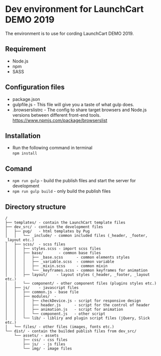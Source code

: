 # Dev environment for LaunchCart DEMO 2019
The environment is to use for cording LaunchCart DEMO 2019.  

## Requirement
* Node.js
* npm
* SASS

## Configuration files
* package.json
* gulpfile.js - This file will give you a taste of what gulp does.
* .browserslistrc - The config to share target browsers and Node.js versions between different front-end tools. https://www.npmjs.com/package/browserslist

## Installation
* Run the following command in terminal  
  ```npm install```

## Comand
* ```npm run gulp``` - build the publish files and start the server for development
* ```npm run gulp build``` - only build the publish files

## Directory structure
```
/
├── templates/ - contain the LaunchCart template files
├── dev_src/ - contain the development files  
│   ├── pug/   - html templates by Pug  
│   │   └── _include/ - common included files (_header, _footer, _layout etc.)  
│   ├── scss/  - scss files  
│   │   ├── styles.scss - import scss files  
│   │   ├── base/       - common base files
│   │   │   ├── _base.scss      - common elements styles  
│   │   │   ├── _variable.scss  - common variable  
│   │   │   ├── _mixin.scss     - common mixin  
│   │   │   └── _keyframes.scss - common keyframes for animation  
│   │   ├── layout/    - layout styles (_header, _footer, _layout etc.)  
│   │   └── component/ - other component files (plugins styles etc.)  
│   ├── js/    - javascript files  
│   │   ├── common.js - base file 
│   │   ├── modules/  - 
│   │   │   ├── checkDevice.js - script for responsive design  
│   │   │   ├── header.js      - script for the control of header   
│   │   │   ├── animation.js   - script for animation  
│   │   │   └── component.js   - other script  
│   │   └── lib/ - libliry and plugin script files (jQuery, Slick etc.)  
│   └── files/ - other files (images, fonts etc.)  
└── dist/ - contain the builded publish files from dev_src/
    └── assets/ - assets  
        ├── css/ - css files
        ├── js/  - js files
        └── img/ - image files
```